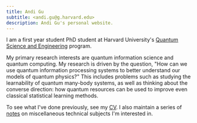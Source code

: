 ```yaml
---
title: Andi Gu
subtitle: <andi.gu@g.harvard.edu>
description: Andi Gu's personal website.
---
```


I am a first year student PhD student at Harvard University's [Quantum Science and Engineering](https://gsas.harvard.edu/programs-of-study/all/quantum-science-and-engineering) program. 

My primary research interests are quantum information science and quantum computing. My research is driven by the question, "How can we use quantum information processing systems to better understand our models of quantum physics?" This includes problems such as studying the learnability of quantum many-body systems, as well as thinking about the converse direction: how quantum resources can be used to improve even classical statistical learning methods.

To see what I've done previously, see my [CV](/static/Resume.pdf). I also maintain a series of [notes](/notes) on miscellaneous technical subjects I'm interested in.
